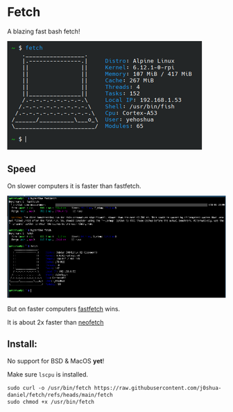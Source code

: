 # Fetch
A blazing fast bash fetch!

![alt text](https://github.com/j0shua-daniel/images/blob/main/2024-12-29_15-01.png)

## Speed

On slower computers it is faster than fastfetch.

![img](https://github.com/j0shua-daniel/images/blob/main/fetch.png?raw=true)

But on faster computers [fastfetch](https://github.com/fastfetch-cli/fastfetch) wins.

It is about 2x faster than [neofetch](https://github.com/dylanaraps/neofetch)

## Install:
No support for BSD & MacOS **yet**!

Make sure `lscpu` is installed.

```
sudo curl -o /usr/bin/fetch https://raw.githubusercontent.com/j0shua-daniel/fetch/refs/heads/main/fetch
sudo chmod +x /usr/bin/fetch
```

